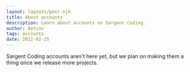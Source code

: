 ```yaml
---
layout: layouts/post.njk
title: About accounts
description: Learn about accounts on Sargent Coding.
author: Aetinx
tags: accounts
date: 2022-02-25
---
```


Sargent Coding accounts aren't here yet, but we plan on making them a thing once we release more projects.